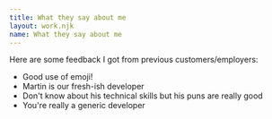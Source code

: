 ```yaml
---
title: What they say about me
layout: work.njk
name: What they say about me
---
```


Here are some feedback I got from previous customers/employers:

- Good use of emoji!
- Martin is our fresh-ish developer
- Don't know about his technical skills but his puns are really good
- You're really a generic developer